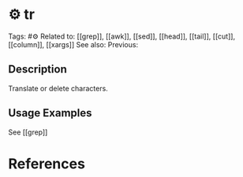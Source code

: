 # ⚙️ tr

Tags: #⚙️
Related to: [[grep]], [[awk]], [[sed]], [[head]], [[tail]], [[cut]], [[column]], [[xargs]]
See also:
Previous:

## Description

Translate or delete characters.

## Usage Examples

See [[grep]]

# References